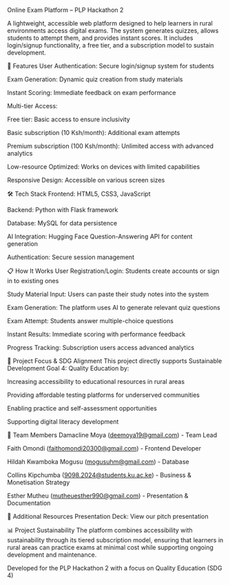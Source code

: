 Online Exam Platform – PLP Hackathon 2

A lightweight, accessible web platform designed to help learners in rural environments access digital exams. The system generates quizzes, allows students to attempt them, and provides instant scores. It includes login/signup functionality, a free tier, and a subscription model to sustain development.

🌟 Features
User Authentication: Secure login/signup system for students

Exam Generation: Dynamic quiz creation from study materials

Instant Scoring: Immediate feedback on exam performance

Multi-tier Access:

Free tier: Basic access to ensure inclusivity

Basic subscription (10 Ksh/month): Additional exam attempts

Premium subscription (100 Ksh/month): Unlimited access with advanced analytics

Low-resource Optimized: Works on devices with limited capabilities

Responsive Design: Accessible on various screen sizes

🛠️ Tech Stack
Frontend: HTML5, CSS3, JavaScript

Backend: Python with Flask framework

Database: MySQL for data persistence

AI Integration: Hugging Face Question-Answering API for content generation

Authentication: Secure session management

📋 How It Works
User Registration/Login: Students create accounts or sign in to existing ones

Study Material Input: Users can paste their study notes into the system

Exam Generation: The platform uses AI to generate relevant quiz questions

Exam Attempt: Students answer multiple-choice questions

Instant Results: Immediate scoring with performance feedback

Progress Tracking: Subscription users access advanced analytics

🎯 Project Focus & SDG Alignment
This project directly supports Sustainable Development Goal 4: Quality Education by:

Increasing accessibility to educational resources in rural areas

Providing affordable testing platforms for underserved communities

Enabling practice and self-assessment opportunities

Supporting digital literacy development

👥 Team Members
Damacline Moya (deemoya19@gmail.com) - Team Lead

Faith Omondi (faithomondi20300@gmail.com) - Frontend Developer

Hildah Kwamboka Mogusu (mogusuhm@gmail.com) - Database

Collins Kipchumba (9098.2024@students.ku.ac.ke) - Business & Monetisation Strategy

Esther Mutheu (mutheuesther990@gmail.com) - Presentation & Documentation

🔗 Additional Resources
Presentation Deck: View our pitch presentation

📊 Project Sustainability
The platform combines accessibility with sustainability through its tiered subscription model, ensuring that learners in rural areas can practice exams at minimal cost while supporting ongoing development and maintenance.

Developed for the PLP Hackathon 2 with a focus on Quality Education (SDG 4)
